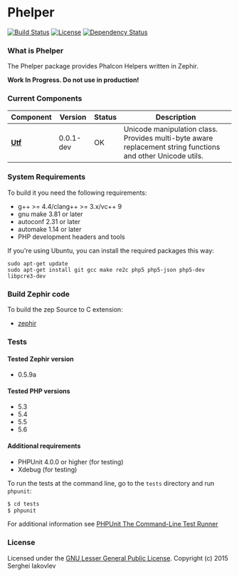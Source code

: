Phelper
=======
[![Build Status](https://travis-ci.org/sergeyklay/phelper.svg?branch=master)](https://travis-ci.org/sergeyklay/phelper)
[![License](https://poser.pugx.org/sergeyklay/phelper/license.svg)](https://github.com/sergeyklay/phelper/blob/master/LICENSE.txt)
[![Dependency Status](https://www.versioneye.com/user/projects/54c4c81e0a18c34b38000074/badge.svg?style=flat)](https://www.versioneye.com/user/projects/54c4c81e0a18c34b38000074)

### What is Phelper

The Phelper package provides Phalcon Helpers written in Zephir.

**Work In Progress. Do not use in production!**

### Current Components

| Component | Version | Status | Description |
|-----------|---------|--------|-------|
|**[Utf](https://github.com/sergeyklay/phelper/wiki/Utf)**|0.0.1-dev|OK|Unicode manipulation class. Provides multi-byte aware replacement string functions and other Unicode utils.|


### System Requirements

To build it you need the following requirements:

* g++ >= 4.4/clang++ >= 3.x/vc++ 9
* gnu make 3.81 or later
* autoconf 2.31 or later
* automake 1.14 or later
* PHP development headers and tools

If you're using Ubuntu, you can install the required packages this way:

```
sudo apt-get update
sudo apt-get install git gcc make re2c php5 php5-json php5-dev libpcre3-dev
```

### Build Zephir code

To build the zep Source to C extension:
* [zephir](https://github.com/phalcon/zephir)

### Tests

#### Tested Zephir version

* 0.5.9a

#### Tested PHP versions

* 5.3
* 5.4
* 5.5
* 5.6

#### Additional requirements

* PHPUnit 4.0.0 or higher (for testing)
* Xdebug (for testing)

To run the tests at the command line, go to the `tests` directory and run `phpunit`:

```sh
$ cd tests
$ phpunit
```

For additional information see [PHPUnit The Command-Line Test Runner](https://phpunit.de/manual/current/en/textui.html)

### License

Licensed under the [GNU Lesser General Public License](http://www.gnu.org/licenses/old-licenses/lgpl-2.1.txt). Copyright (c) 2015 Serghei Iakovlev
